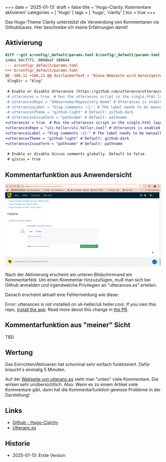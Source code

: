 +++
date = '2025-01-13'
draft = false
title = 'Hugo-Clarity: Kommentare aktivieren'
categories = [ 'Hugo' ]
tags = [ 'hugo', 'clarity' ]
toc = true
+++

<!--
Hugo-Clarity: Kommentare aktivieren
===================================
-->

Das Hugo-Theme Clarity unterstützt die
Verwendung von Kommentaren via GithubIssues.
Hier beschreibe ich meine Erfahrungen damit!

<!--more-->

Aktivierung
-----------

```diff
diff --git a/config/_default/params.toml b/config/_default/params.toml
index b4c77f1..0868baf 100644
--- a/config/_default/params.toml
+++ b/config/_default/params.toml
@@ -106,11 +106,11 @@ disclaimerText = "Diese Webseite wird bereitgestellt auf und durch Github"
 blogDir = "blog"
 
 # Enable or disable Utterances (https://github.com/utterance/utterances) Github Issue-Based Commenting
-# utterances = true  # Run the utterances script in the single.html layout to load https://utteranc.es comments
-# utterancesRepo = "GHUsername/Repository.Name" # Utterances is enabled when this param is set
-# utterancesLabel = "blog comments ✨💬✨" # The label needs to be manually added to your Github repository issues before configuring here
-# utterancesTheme = "github-light" # Default: github-dark
-# utterancesIssueTerm = "pathname" # Default: pathname
+utterances = true  # Run the utterances script in the single.html layout to load https://utteranc.es comments
+utterancesRepo = "uli-heller/uli.heller.cool" # Utterances is enabled when this param is set
+utterancesLabel = "blog comments ✨💬✨" # The label needs to be manually added to your Github repository issues before configuring here
+utterancesTheme = "github-light" # Default: github-dark
+utterancesIssueTerm = "pathname" # Default: pathname
 
 # Enable or disable Giscus comments globally. Default to false.
 # giscus = true
```

Kommentarfunktion aus Anwendersicht
-----------------------------------

![Kommentarfeld](images/utterances.png)

Nach der Aktivierung erscheint am unteren Bildschirmrand ein
Kommentarfeld. Um einen Kommentar hinzuzufügen, muß man sich
bei Github anmelden und irgendwelche Privilegien an "utterances.es"
erteilen.

Danach erscheint aktuell eine Fehlermeldung wie diese:

Error: utterances is not installed on uli-heller/uli.heller.cool. 
If you own this repo, [install the app](https://github.com/apps/utterances).
Read more about this change in
[the PR](https://github.com/utterance/utterances/pull/25).

Kommentarfunktion aus "meiner" Sicht
------------------------------------

TBD

Wertung
-------

Das Einrichten/Aktivieren hat schonmal sehr einfach funktioniert.
Dafür braucht's einmalig 5 Minuten.

Auf der [Webseite von utteranc.es](https://utteranc.es)
sieht man "unten" viele Kommentare. Die wirken sehr unübersichtlich.
Also: Wenn es zu einem Artikel viele Kommentare gibt, dann hat die
Kommentarfunktion gewisse Probleme in der Darstellung!

Links
-----

- [Github - Hugo-Cla)rity](https://github.com/chipzoller/hugo-clarity)
- [Utteranc.es](https://utteranc.es/)

Historie
--------

- 2025-01-13: Erste Version
